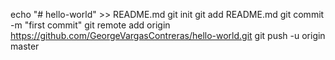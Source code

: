echo "# hello-world" >> README.md
git init
git add README.md
git commit -m "first commit"
git remote add origin https://github.com/GeorgeVargasContreras/hello-world.git
git push -u origin master
